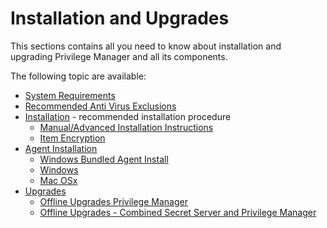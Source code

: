 [title]: # (Installation and Upgrades)
[tags]: # (setup)
[priority]: # (500)
# Installation and Upgrades

This sections contains all you need to know about installation and upgrading Privilege Manager and all its components.

The following topic are available:

* [System Requirements](sysreq.md)
* [Recommended Anti Virus Exclusions](antivirus-exclusions.md)
* [Installation](installation/index.md) - recommended installation procedure
  * [Manual/Advanced Installation Instructions](installation/installation-adv.md)
  * [Item Encryption](installation/item-encryption.md)
* [Agent Installation](agents/index.md)
  * [Windows Bundled Agent Install](agents/agent-inst-win-bundel.md)
  * [Windows](agents/agent-inst-win.md)
  * [Mac OSx](agents/agent-inst-mac.md)
* [Upgrades](upgrades/index.md)
  * [Offline Upgrades Privilege Manager](upgrades/offline-upgrade.md)
  * [Offline Upgrades - Combined Secret Server and Privilege Manager](upgrades/offline-upgrades-combined.md)
